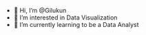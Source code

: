 - 👋 Hi, I’m @Gilukun
- 👀 I’m interested in Data Visualization
- 🌱 I’m currently learning to be a Data Analyst

<!---
Gilukun/Gilukun is a ✨ special ✨ repository because its `README.md` (this file) appears on your GitHub profile.
You can click the Preview link to take a look at your changes.
--->
